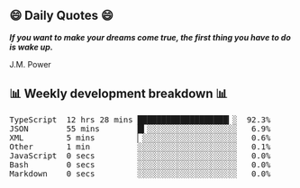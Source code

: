## 😄 Daily Quotes 😄

_**If you want to make your dreams come true, the first thing you have to do is wake up.**_

J.M. Power



## 📊 Weekly development breakdown 📊

<pre>TypeScript  12 hrs 28 mins ███████████████████▎░  92.3%
JSON        55 mins        █▍░░░░░░░░░░░░░░░░░░░   6.9%
XML         5 mins         ▏░░░░░░░░░░░░░░░░░░░░   0.6%
Other       1 min          ░░░░░░░░░░░░░░░░░░░░░   0.1%
JavaScript  0 secs         ░░░░░░░░░░░░░░░░░░░░░   0.0%
Bash        0 secs         ░░░░░░░░░░░░░░░░░░░░░   0.0%
Markdown    0 secs         ░░░░░░░░░░░░░░░░░░░░░   0.0%</pre>